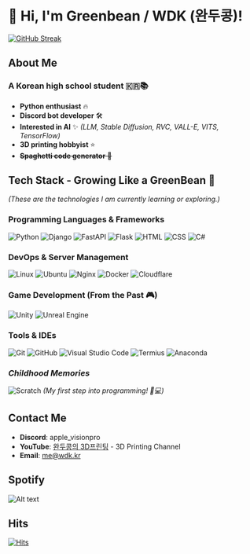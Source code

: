 <!-- ![header](https://capsule-render.vercel.app/api?type=venom&color=0:86d95e,100:5dc965&height=300&section=header&text=/Greenbean&fontSize=90&stroke=129234&strokeWidth=1&animation=fadeIn&rotate=2) -->

# 👋 Hi, I'm Greenbean / WDK (완두콩)!

[![GitHub Streak](https://streak-stats.demolab.com?user=greenbean1210&theme=github-dark-blue&border_radius=20&date_format=%5BY.%5Dn.j)](https://git.io/streak-stats)

## About Me

### A Korean high school student 🇰🇷📚

- **Python enthusiast** 🔥
- **Discord bot developer** 🛠️
- **Interested in AI** ✨ *(LLM, Stable Diffusion, RVC, VALL-E, VITS, TensorFlow)*
- **3D printing hobbyist** ⭐️
- ~~**Spaghetti code generator** 🍝~~ 



## Tech Stack - Growing Like a GreenBean 🌱
*(These are the technologies I am currently learning or exploring.)*

### Programming Languages & Frameworks

![Python](https://img.shields.io/badge/Python-3776AB?style=for-the-badge&logo=python&logoColor=white)
![Django](https://img.shields.io/badge/Django-092E20?style=for-the-badge&logo=django&logoColor=white)
![FastAPI](https://img.shields.io/badge/FastAPI-009688?style=for-the-badge&logo=fastapi&logoColor=white)
![Flask](https://img.shields.io/badge/Flask-000000?style=for-the-badge&logo=flask&logoColor=white)
![HTML](https://img.shields.io/badge/HTML-E34F26?style=for-the-badge&logo=html5&logoColor=white)
![CSS](https://img.shields.io/badge/CSS-1572B6?style=for-the-badge&logo=css3&logoColor=white)
![C#](https://img.shields.io/badge/C%23-239120?style=for-the-badge&logo=c-sharp&logoColor=white)


### DevOps & Server Management
![Linux](https://img.shields.io/badge/Linux-FCC624?style=for-the-badge&logo=linux&logoColor=black)
![Ubuntu](https://img.shields.io/badge/Ubuntu-E95420?style=for-the-badge&logo=ubuntu&logoColor=white)
![Nginx](https://img.shields.io/badge/Nginx-009639?style=for-the-badge&logo=nginx&logoColor=white)
![Docker](https://img.shields.io/badge/Docker-2496ED?style=for-the-badge&logo=docker&logoColor=white)
![Cloudflare](https://img.shields.io/badge/Cloudflare-F38020?style=for-the-badge&logo=cloudflare&logoColor=white)

### Game Development (From the Past 🎮)
![Unity](https://img.shields.io/badge/Unity-000000?style=for-the-badge&logo=unity&logoColor=white)
![Unreal Engine](https://img.shields.io/badge/Unreal%20Engine-313131?style=for-the-badge&logo=unreal-engine&logoColor=white)

### Tools & IDEs
![Git](https://img.shields.io/badge/Git-F05032?style=for-the-badge&logo=git&logoColor=white)
![GitHub](https://img.shields.io/badge/GitHub-181717?style=for-the-badge&logo=github&logoColor=white)
![Visual Studio Code](https://img.shields.io/badge/Visual%20Studio%20Code-007ACC?style=for-the-badge&logo=visual-studio-code&logoColor=white)
![Termius](https://img.shields.io/badge/Termius-3B3947?style=for-the-badge&logo=termius&logoColor=white)
![Anaconda](https://img.shields.io/badge/Anaconda-44A833?style=for-the-badge&logo=anaconda&logoColor=white)

### *Childhood Memories*
![Scratch](https://img.shields.io/badge/Scratch-ECA742?style=for-the-badge&logo=scratch&logoColor=white)
*(My first step into programming! 🧒💻)*

## Contact Me

- **Discord**: apple_visionpro
- **YouTube**: [완두콩의 3D프린팅](https://www.youtube.com/@greenbean3d) - 3D Printing Channel
- **Email**: me@wdk.kr

## Spotify
![Alt text](https://spotify-recently-played-readme.vercel.app/api?user=31orj3ybomtdjle2mmuknawsq7jm&unique=true&count=6&width=500)

## Hits
[![Hits](https://hits.seeyoufarm.com/api/count/incr/badge.svg?url=https%3A%2F%2Fgithub.com%2Fgreenbean1210&count_bg=%2397EB58&title_bg=%23555555&icon=&icon_color=%23E7E7E7&title=GITHUB&edge_flat=false)](https://hits.seeyoufarm.com)
